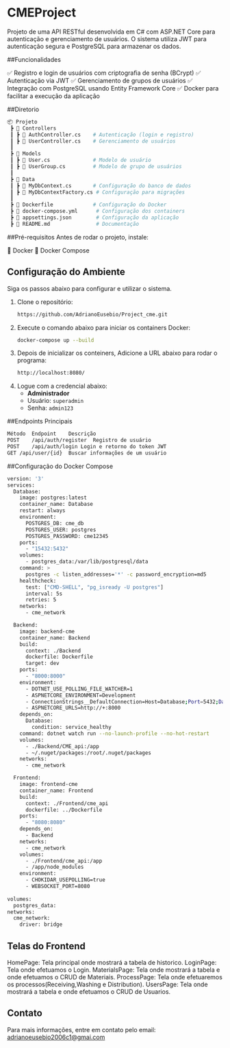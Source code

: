 # CMEProject

Projeto de uma API RESTful desenvolvida em C# com ASP.NET Core para autenticação e gerenciamento de usuários. O sistema utiliza JWT para autenticação segura e PostgreSQL para armazenar os dados.

##Funcionalidades

✅ Registro e login de usuários com criptografia de senha (BCrypt)
✅ Autenticação via JWT
✅ Gerenciamento de grupos de usuários
✅ Integração com PostgreSQL usando Entity Framework Core
✅ Docker para facilitar a execução da aplicação

##Diretorio

```bash
📦 Projeto
 ┣ 📂 Controllers
 ┃ ┣ 📜 AuthController.cs    # Autenticação (login e registro)
 ┃ ┣ 📜 UserController.cs    # Gerenciamento de usuários
 ┃ 
 ┣ 📂 Models
 ┃ ┣ 📜 User.cs              # Modelo de usuário
 ┃ ┣ 📜 UserGroup.cs         # Modelo de grupo de usuários
 ┃
 ┣ 📂 Data
 ┃ ┣ 📜 MyDbContext.cs       # Configuração do banco de dados
 ┃ ┣ 📜 MyDbContextFactory.cs # Configuração para migrações
 ┃
 ┣ 📜 Dockerfile             # Configuração do Docker
 ┣ 📜 docker-compose.yml      # Configuração dos containers
 ┣ 📜 appsettings.json        # Configuração da aplicação
 ┣ 📜 README.md               # Documentação
```
##Pré-requisitos
Antes de rodar o projeto, instale:

🔹 Docker
🔹 Docker Compose

## Configuração do Ambiente

Siga os passos abaixo para configurar e utilizar o sistema.
1. Clone o repositório:
    ```bash
    https://github.com/AdrianoEusebio/Project_cme.git
    ```
2. Execute o comando abaixo para iniciar os containers Docker:
    ```bash
    docker-compose up --build
    ```
3. Depois de inicializar os conteiners, Adicione a URL abaixo para rodar o programa:
    ```bash
    http://localhost:8080/
    ```
4. Logue com a credencial abaixo:
    - **Administrador**
    - Usuário: `superadmin`
    - Senha: `admin123`

##Endpoints Principais
```bash
Método	Endpoint	Descrição
POST	/api/auth/register	Registro de usuário
POST	/api/auth/login	Login e retorno do token JWT
GET	/api/user/{id}	Buscar informações de um usuário
```

##Configuração do Docker Compose
```bash
version: '3'
services:
  Database:
    image: postgres:latest
    container_name: Database
    restart: always
    environment:
      POSTGRES_DB: cme_db
      POSTGRES_USER: postgres
      POSTGRES_PASSWORD: cme12345
    ports:
      - "15432:5432"
    volumes:
      - postgres_data:/var/lib/postgresql/data
    command: >
      postgres -c listen_addresses='*' -c password_encryption=md5
    healthcheck:
      test: ["CMD-SHELL", "pg_isready -U postgres"]
      interval: 5s
      retries: 5
    networks:
      - cme_network   

  Backend:
    image: backend-cme
    container_name: Backend
    build:
      context: ./Backend
      dockerfile: Dockerfile
      target: dev
    ports:
      - "8000:8000"
    environment:
      - DOTNET_USE_POLLING_FILE_WATCHER=1
      - ASPNETCORE_ENVIRONMENT=Development
      - ConnectionStrings__DefaultConnection=Host=Database;Port=5432;Database=cme_db;Username=postgres;Password=cme12345
      - ASPNETCORE_URLS=http://+:8000
    depends_on:
      Database:
        condition: service_healthy
    command: dotnet watch run --no-launch-profile --no-hot-restart
    volumes:
      - ./Backend/CME_api:/app
      - ~/.nuget/packages:/root/.nuget/packages
    networks:
      - cme_network

  Frontend:
    image: frontend-cme
    container_name: Frontend
    build:
      context: ./Frontend/cme_api
      dockerfile: ../Dockerfile
    ports:
      - "8080:8080"
    depends_on:
      - Backend
    networks:
      - cme_network
    volumes:
      - ./Frontend/cme_api:/app
      - /app/node_modules
    environment:
      - CHOKIDAR_USEPOLLING=true
      - WEBSOCKET_PORT=8080
        
volumes:
  postgres_data:
networks:
  cme_network:
    driver: bridge
```
## Telas do Frontend

HomePage: Tela principal onde mostrará a tabela de historico.
LoginPage: Tela onde efetuamos o Login.
MaterialsPage: Tela onde mostrará a tabela e onde efetuamos o CRUD de Materiais.
ProcessPage: Tela onde efetuaremos os processos(Receiving,Washing e Distribution).
UsersPage: Tela onde mostrará a tabela e onde efetuamos o CRUD de Usuarios.

## Contato

Para mais informações, entre em contato pelo email: adrianoeusebio2006c1@gmai.com








